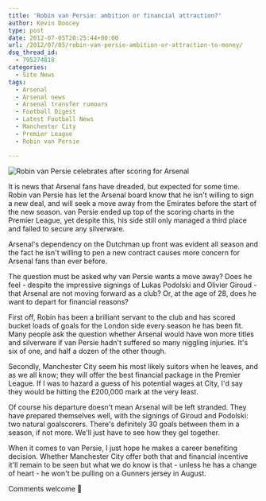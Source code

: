 ```yaml
---
title: 'Robin van Persie: ambition or financial attraction?'
author: Kevin Doocey
type: post
date: 2012-07-05T20:25:44+00:00
url: /2012/07/05/robin-van-persie-ambition-or-attraction-to-money/
dsq_thread_id:
  - 795274818
categories:
  - Site News
tags:
  - Arsenal
  - Arsenal news
  - Arsenal transfer rumours
  - Football Digest
  - Latest Football News
  - Manchester City
  - Premier League
  - Robin van Persie

---
```

![Robin van Persie celebrates after scoring for Arsenal](/uploads/2012/07/Robin-van-Persie-Arsenal.jpg)

It is news that Arsenal fans have dreaded, but expected for some time. Robin van Persie has let the Arsenal board know that he isn't willing to sign a new deal, and will seek a move away from the Emirates before the start of the new season. van Persie ended up top of the scoring charts in the Premier League, yet despite this, his side still only managed a third place and failed to secure any silverware.

Arsenal's dependency on the Dutchman up front was evident all season and the fact he isn't willing to pen a new contract causes more concern for Arsenal fans than ever before.

The question must be asked why van Persie wants a move away? Does he feel - despite the impressive signings of Lukas Podolski and Olivier Giroud - that Arsenal are not moving forward as a club? Or, at the age of 28, does he want to depart for financial reasons?

First off, Robin has been a brilliant servant to the club and has scored bucket loads of goals for the London side every season he has been fit. Many people ask the question whether Arsenal would have won more titles and silverware if van Persie hadn't suffered so many niggling injuries. It's six of one, and half a dozen of the other though.

Secondly, Manchester City seem his most likely suitors when he leaves, and as we all know; they will offer the best financial package in the Premier League. If I was to hazard a guess of his potential wages at City, I'd say they would be hitting the £200,000 mark at the very least.

Of course his departure doesn't mean Arsenal will be left stranded. They have prepared themselves well, with the signings of Giroud and Podolski: two natural goalscorers. There's definitely 30 goals between them in a season, if not more. We'll just have to see how they gel together.

When it comes to van Persie, I just hope he makes a career benefiting decision. Whether Manchester City offer both that and financial incentive it'll remain to be seen but what we do know is that - unless he has a change of heart - he won't be pulling on a Gunners jersey in August.

Comments welcome 🙂
